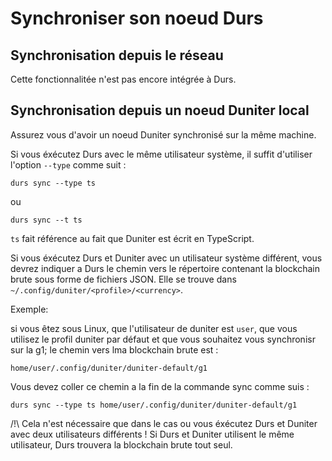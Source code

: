 # Synchroniser son noeud Durs

## Synchronisation depuis le réseau

Cette fonctionnalitée n'est pas encore intégrée à Durs.

## Synchronisation depuis un noeud Duniter local

Assurez vous d'avoir un noeud Duniter synchronisé sur la même machine.

Si vous éxécutez Durs avec le même utilisateur système, il suffit d'utiliser l'option `--type` comme suit :

    durs sync --type ts

ou

    durs sync --t ts

`ts` fait référence au fait que Duniter est écrit en TypeScript.

Si vous éxécutez Durs et Duniter avec un utilisateur système différent, vous devrez indiquer a Durs le chemin vers le répertoire contenant la blockchain brute sous forme de fichiers JSON. Elle se trouve dans `~/.config/duniter/<profile>/<currency>`.

Exemple: 

si vous êtez sous Linux, que l'utilisateur de duniter est `user`, que vous utilisez le profil duniter par défaut et que vous souhaitez vous synchronisr sur la g1; le chemin vers lma blockchain brute est :

    home/user/.config/duniter/duniter-default/g1

Vous devez coller ce chemin a la fin de la commande sync comme suis :

    durs sync --type ts home/user/.config/duniter/duniter-default/g1

/!\ Cela n'est nécessaire que dans le cas ou vous éxécutez Durs et Duniter avec deux utilisateurs différents ! Si Durs et Duniter utilisent le même utilisateur, Durs trouvera la blockchain brute tout seul.